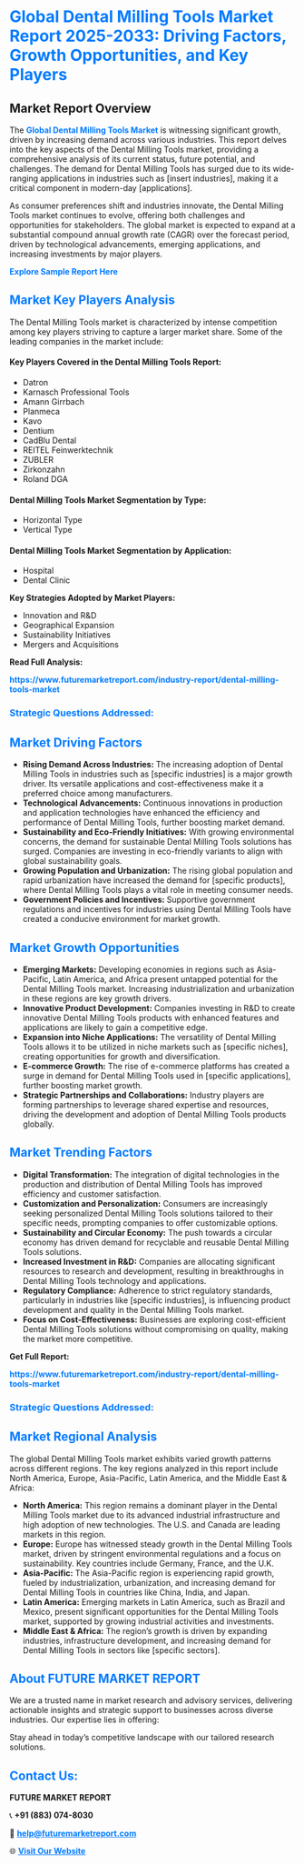 <h1 style="color: #007BFF;">Global Dental Milling Tools Market Report 2025-2033: Driving Factors, Growth Opportunities, and Key Players</h1>

<section id="overview">
<h2>Market Report Overview</h2>
<p>The <a href="https://www.futuremarketreport.com/industry-report/dental-milling-tools-market" style="color: #007BFF; text-decoration: none;"><strong>Global Dental Milling Tools Market</strong></a> is witnessing significant growth, driven by increasing demand across various industries. This report delves into the key aspects of the Dental Milling Tools market, providing a comprehensive analysis of its current status, future potential, and challenges. The demand for Dental Milling Tools has surged due to its wide-ranging applications in industries such as [insert industries], making it a critical component in modern-day [applications].</p>
<p>As consumer preferences shift and industries innovate, the Dental Milling Tools market continues to evolve, offering both challenges and opportunities for stakeholders. The global market is expected to expand at a substantial compound annual growth rate (CAGR) over the forecast period, driven by technological advancements, emerging applications, and increasing investments by major players.</p>
</section>

<section id="overview">
<p><a href="https://www.futuremarketreport.com/request-sample/reportId=91656" style="color: #007BFF; text-decoration: none;"><strong>Explore Sample Report Here</strong></a></p>
</section>

<section id="key-players">
<h2 style="color: #007BFF;">Market Key Players Analysis</h2>
<p>The Dental Milling Tools market is characterized by intense competition among key players striving to capture a larger market share. Some of the leading companies in the market include:</p>
<h4>Key Players Covered in the Dental Milling Tools Report:</h4>
<ul><li>Datron</li><li>Karnasch Professional Tools</li><li>Amann Girrbach</li><li>Planmeca</li><li>Kavo</li><li>Dentium</li><li>CadBlu Dental</li><li>REITEL Feinwerktechnik</li><li>ZUBLER</li><li>Zirkonzahn</li><li>Roland DGA</li></ul>
<h4>Dental Milling Tools Market Segmentation by Type:</h4>
<ul><li>Horizontal Type</li><li>Vertical Type</li></ul>

<h4>Dental Milling Tools Market Segmentation by Application:</h4>
<ul><li>Hospital</li><li>Dental Clinic</li></ul>
<p><strong>Key Strategies Adopted by Market Players:</strong></p>
<ul>
<li>Innovation and R&D</li>
<li>Geographical Expansion</li>
<li>Sustainability Initiatives</li>
<li>Mergers and Acquisitions</li>
</ul>
</section>

<section>
<p><strong>Read Full Analysis: </strong></p><a href="https://www.futuremarketreport.com/industry-report/dental-milling-tools-market" style="color: #007BFF; text-decoration: none;"><strong>https://www.futuremarketreport.com/industry-report/dental-milling-tools-market</strong></a>
<h3 style="color: #007BFF;">Strategic Questions Addressed:</h3>
</section>

<section id="driving-factors">
<h2 style="color: #007BFF;">Market Driving Factors</h2>
<ul>
<li><strong>Rising Demand Across Industries:</strong> The increasing adoption of Dental Milling Tools in industries such as [specific industries] is a major growth driver. Its versatile applications and cost-effectiveness make it a preferred choice among manufacturers.</li>
<li><strong>Technological Advancements:</strong> Continuous innovations in production and application technologies have enhanced the efficiency and performance of Dental Milling Tools, further boosting market demand.</li>
<li><strong>Sustainability and Eco-Friendly Initiatives:</strong> With growing environmental concerns, the demand for sustainable Dental Milling Tools solutions has surged. Companies are investing in eco-friendly variants to align with global sustainability goals.</li>
<li><strong>Growing Population and Urbanization:</strong> The rising global population and rapid urbanization have increased the demand for [specific products], where Dental Milling Tools plays a vital role in meeting consumer needs.</li>
<li><strong>Government Policies and Incentives:</strong> Supportive government regulations and incentives for industries using Dental Milling Tools have created a conducive environment for market growth.</li>
</ul>
</section>

<section id="growth-opportunities">
<h2 style="color: #007BFF;">Market Growth Opportunities</h2>
<ul>
<li><strong>Emerging Markets:</strong> Developing economies in regions such as Asia-Pacific, Latin America, and Africa present untapped potential for the Dental Milling Tools market. Increasing industrialization and urbanization in these regions are key growth drivers.</li>
<li><strong>Innovative Product Development:</strong> Companies investing in R&D to create innovative Dental Milling Tools products with enhanced features and applications are likely to gain a competitive edge.</li>
<li><strong>Expansion into Niche Applications:</strong> The versatility of Dental Milling Tools allows it to be utilized in niche markets such as [specific niches], creating opportunities for growth and diversification.</li>
<li><strong>E-commerce Growth:</strong> The rise of e-commerce platforms has created a surge in demand for Dental Milling Tools used in [specific applications], further boosting market growth.</li>
<li><strong>Strategic Partnerships and Collaborations:</strong> Industry players are forming partnerships to leverage shared expertise and resources, driving the development and adoption of Dental Milling Tools products globally.</li>
</ul>
</section>

<section id="trending-factors">
<h2 style="color: #007BFF;">Market Trending Factors</h2>
<ul>
<li><strong>Digital Transformation:</strong> The integration of digital technologies in the production and distribution of Dental Milling Tools has improved efficiency and customer satisfaction.</li>
<li><strong>Customization and Personalization:</strong> Consumers are increasingly seeking personalized Dental Milling Tools solutions tailored to their specific needs, prompting companies to offer customizable options.</li>
<li><strong>Sustainability and Circular Economy:</strong> The push towards a circular economy has driven demand for recyclable and reusable Dental Milling Tools solutions.</li>
<li><strong>Increased Investment in R&D:</strong> Companies are allocating significant resources to research and development, resulting in breakthroughs in Dental Milling Tools technology and applications.</li>
<li><strong>Regulatory Compliance:</strong> Adherence to strict regulatory standards, particularly in industries like [specific industries], is influencing product development and quality in the Dental Milling Tools market.</li>
<li><strong>Focus on Cost-Effectiveness:</strong> Businesses are exploring cost-efficient Dental Milling Tools solutions without compromising on quality, making the market more competitive.</li>
</ul>
</section>

<section>
<p><strong>Get Full Report: </strong></p><a href="https://www.futuremarketreport.com/industry-report/dental-milling-tools-market" style="color: #007BFF; text-decoration: none;"><strong>https://www.futuremarketreport.com/industry-report/dental-milling-tools-market</strong></a>
<h3 style="color: #007BFF;">Strategic Questions Addressed:</h3>
</section>


<section id="regional-analysis">
<h2 style="color: #007BFF;">Market Regional Analysis</h2>
<p>The global Dental Milling Tools market exhibits varied growth patterns across different regions. The key regions analyzed in this report include North America, Europe, Asia-Pacific, Latin America, and the Middle East & Africa:</p>
<ul>
<li><strong>North America:</strong> This region remains a dominant player in the Dental Milling Tools market due to its advanced industrial infrastructure and high adoption of new technologies. The U.S. and Canada are leading markets in this region.</li>
<li><strong>Europe:</strong> Europe has witnessed steady growth in the Dental Milling Tools market, driven by stringent environmental regulations and a focus on sustainability. Key countries include Germany, France, and the U.K.</li>
<li><strong>Asia-Pacific:</strong> The Asia-Pacific region is experiencing rapid growth, fueled by industrialization, urbanization, and increasing demand for Dental Milling Tools in countries like China, India, and Japan.</li>
<li><strong>Latin America:</strong> Emerging markets in Latin America, such as Brazil and Mexico, present significant opportunities for the Dental Milling Tools market, supported by growing industrial activities and investments.</li>
<li><strong>Middle East & Africa:</strong> The region’s growth is driven by expanding industries, infrastructure development, and increasing demand for Dental Milling Tools in sectors like [specific sectors].</li>
</ul>
</section>

<footer>
<h2 style="color: #007BFF;">About FUTURE MARKET REPORT</h2>
<p>We are a trusted name in market research and advisory services, delivering actionable insights and strategic support to businesses across diverse industries. Our expertise lies in offering:</p>

<p>Stay ahead in today’s competitive landscape with our tailored research solutions.</p>

<h2 style="color: #007BFF;">Contact Us:</h2>
<p><strong>FUTURE MARKET REPORT</strong></p>
<p>📞 <strong>+91 (883) 074-8030</strong></p>
<p>📧 <strong><a href="mailto:help@futuremarketreport.com" style="color: #007BFF;">help@futuremarketreport.com</a></strong></p>
<p>🌐 <strong><a href="https://www.futuremarketreport.com/" style="color: #007BFF;">Visit Our Website</a></strong></p>
</footer>